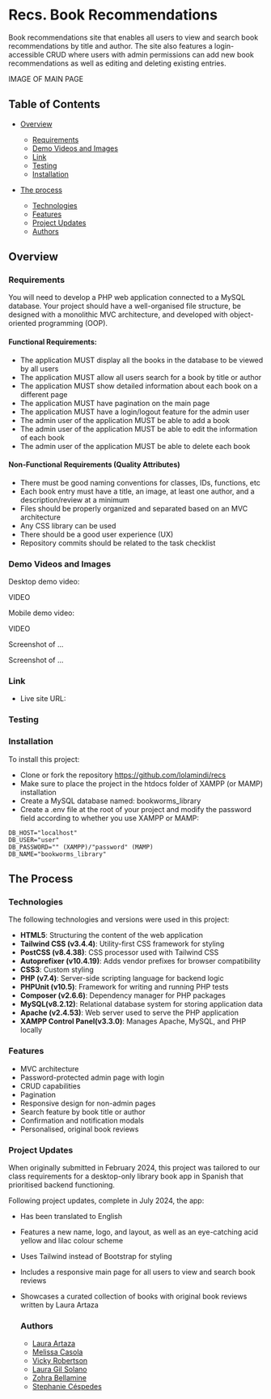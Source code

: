 # Recs. Book Recommendations 

Book recommendations site that enables all users to view and search book recommendations by title and author. The site also features a login-accessible CRUD where users with admin permissions can add new book recommendations as well as editing and deleting existing entries. 

IMAGE OF MAIN PAGE

## Table of Contents

- [Overview](#overview)
  - [Requirements](#requirements)
  - [Demo Videos and Images](#demo-videos-and-images)
  - [Link](#link)
  - [Testing](#testing)
  - [Installation](#installation)

- [The process](#the-process)
  - [Technologies](#technologies)
  - [Features](#features)
  - [Project Updates](#project-updates)
  - [Authors](#authors)

## Overview

### Requirements

You will need to develop a PHP web application connected to a MySQL database. Your project should have a well-organised file structure, be designed with a monolithic MVC architecture, and developed with object-oriented programming (OOP). 

#### Functional Requirements:
- The application MUST display all the books in the database to be viewed by all users
- The application MUST allow all users search for a book by title or author
- The application MUST show detailed information about each book on a different page
- The application MUST have pagination on the main page
- The application MUST have a login/logout feature for the admin user
- The admin user of the application MUST be able to add a book
- The admin user of the application MUST be able to edit the information of each book
- The admin user of the application MUST be able to delete each book

#### Non-Functional Requirements (Quality Attributes)
- There must be good naming conventions for classes, IDs, functions, etc
- Each book entry must have a title, an image, at least one author, and a description/review at a minimum
- Files should be properly organized and separated based on an MVC architecture
- Any CSS library can be used
- There should be a good user experience (UX) 
- Repository commits should be related to the task checklist

### Demo Videos and Images

Desktop demo video:

VIDEO

Mobile demo video:

VIDEO

Screenshot of ...

Screenshot of ...

### Link 

- Live site URL: 


### Testing



### Installation 

To install this project: 

- Clone or fork the repository https://github.com/lolamindi/recs 
- Make sure to place the project in the htdocs folder of XAMPP (or MAMP) installation
- Create a MySQL database named: bookworms_library 
- Create a .env file at the root of your project and modify the password field according to whether you use XAMPP or MAMP:

```
DB_HOST="localhost"
DB_USER="user"
DB_PASSWORD="" (XAMPP)/"password" (MAMP)
DB_NAME="bookworms_library"
  ```



## The Process 

### Technologies

The following technologies and versions were used in this project:

- **HTML5**: Structuring the content of the web application
- **Tailwind CSS (v3.4.4)**: Utility-first CSS framework for styling
- **PostCSS (v8.4.38)**: CSS processor used with Tailwind CSS
- **Autoprefixer (v10.4.19)**: Adds vendor prefixes for browser compatibility
- **CSS3**: Custom styling 
- **PHP (v7.4)**: Server-side scripting language for backend logic
- **PHPUnit (v10.5)**: Framework for writing and running PHP tests
- **Composer (v2.6.6)**: Dependency manager for PHP packages
- **MySQL(v8.2.12)**: Relational database system for storing application data 
- **Apache (v2.4.53)**: Web server used to serve the PHP application
- **XAMPP Control Panel(v3.3.0)**: Manages Apache, MySQL, and PHP locally

### Features 

- MVC architecture 
- Password-protected admin page with login
- CRUD capabilities 
- Pagination
- Responsive design for non-admin pages 
- Search feature by book title or author
- Confirmation and notification modals
- Personalised, original book reviews 

### Project Updates 

When originally submitted in February 2024, this project was tailored to our class requirements for a desktop-only library book app in Spanish that prioritised backend functioning.  

Following project updates, complete in July 2024, the app:
- Has been translated to English
- Features a new name, logo, and layout, as well as an eye-catching acid yellow and lilac colour scheme
- Uses Tailwind instead of Bootstrap for styling
- Includes a responsive main page for all users to view and search book reviews 
- Showcases a curated collection of books with original book reviews written by Laura Artaza 
 

  ### Authors

  - [Laura Artaza](https://github.com/lolamindi)
  - [Melissa Casola](https://github.com/melitacasola)
  - [Vicky Robertson](https://github.com/vicki-robertson) 
  - [Laura Gil Solano](https://github.com/ImLauraGS)
  - [Zohra Bellamine](https://github.com/zohra-b)
  - [Stephanie Céspedes](https://github.com/tephyxp)
